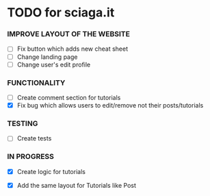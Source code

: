 # TODO for sciaga.it

### IMPROVE LAYOUT OF THE WEBSITE

- [ ] Fix button which adds new cheat sheet
- [ ] Change landing page
- [ ] Change user's edit profile

### FUNCTIONALITY

- [ ] Create comment section for tutorials
- [x] Fix bug which allows users to edit/remove not their posts/tutorials

### TESTING

- [ ] Create tests

### IN PROGRESS
- [x] Create logic for tutorials
- [x] Add the same layout for Tutorials like Post



